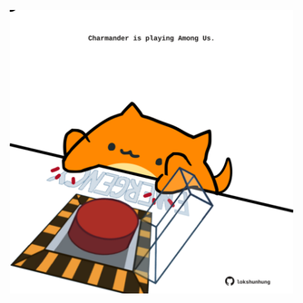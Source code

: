 <!-- built at 09/11/2024, 07:00:45 UTC -->
<p align="center">
  <img width="500" height="500" src="./ReadmeImage.svg">
</p>
